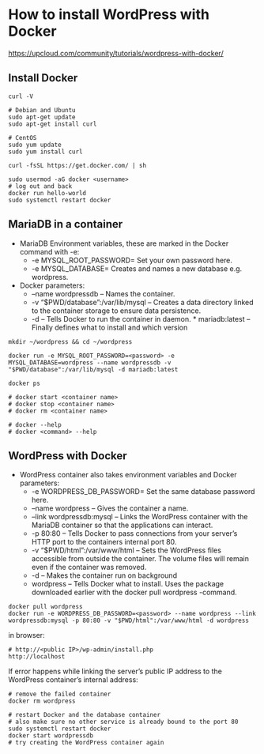 
# How to install WordPress with Docker

https://upcloud.com/community/tutorials/wordpress-with-docker/

## Install Docker

```
curl -V

# Debian and Ubuntu
sudo apt-get update
sudo apt-get install curl

# CentOS
sudo yum update
sudo yum install curl

curl -fsSL https://get.docker.com/ | sh

sudo usermod -aG docker <username>
# log out and back
docker run hello-world
sudo systemctl restart docker
```

## MariaDB in a container

* MariaDB Environment variables, these are marked in the Docker command with -e:
  * -e MYSQL_ROOT_PASSWORD= Set your own password here.
  * -e MYSQL_DATABASE= Creates and names a new database e.g. wordpress.
* Docker parameters:
  * –name wordpressdb – Names the container.
  * -v “$PWD/database”:/var/lib/mysql – Creates a data directory linked to the container storage to ensure data persistence.
  * -d – Tells Docker to run the container in daemon.
  * mariadb:latest – Finally defines what to install and which version

```
mkdir ~/wordpress && cd ~/wordpress

docker run -e MYSQL_ROOT_PASSWORD=<password> -e MYSQL_DATABASE=wordpress --name wordpressdb -v "$PWD/database":/var/lib/mysql -d mariadb:latest

docker ps

# docker start <container name>
# docker stop <container name>
# docker rm <container name>

# docker --help
# docker <command> --help
```

## WordPress with Docker

* WordPress container also takes environment variables and Docker parameters:
  * -e WORDPRESS_DB_PASSWORD= Set the same database password here.
  * –name wordpress – Gives the container a name.
  * –link wordpressdb:mysql – Links the WordPress container with the MariaDB container so that the applications can interact.
  * -p 80:80 – Tells Docker to pass connections from your server’s HTTP port to the containers internal port 80.
  * -v “$PWD/html”:/var/www/html – Sets the WordPress files accessible from outside the container. The volume files will remain even if the container was removed.
  * -d – Makes the container run on background
  * wordpress – Tells Docker what to install. Uses the package downloaded earlier with the docker pull wordpress -command.

```
docker pull wordpress
docker run -e WORDPRESS_DB_PASSWORD=<password> --name wordpress --link wordpressdb:mysql -p 80:80 -v "$PWD/html":/var/www/html -d wordpress
```

in browser:
```
# http://<public IP>/wp-admin/install.php
http://localhost
```

If error happens while linking the server’s public IP address to the WordPress container’s internal address:
```
# remove the failed container
docker rm wordpress

# restart Docker and the database container
# also make sure no other service is already bound to the port 80
sudo systemctl restart docker
docker start wordpressdb
# try creating the WordPress container again
```
